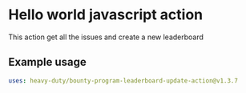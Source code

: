 # Hello world javascript action

This action get all the issues and create a new leaderboard

## Example usage

```yaml
uses: heavy-duty/bounty-program-leaderboard-update-action@v1.3.7
```
